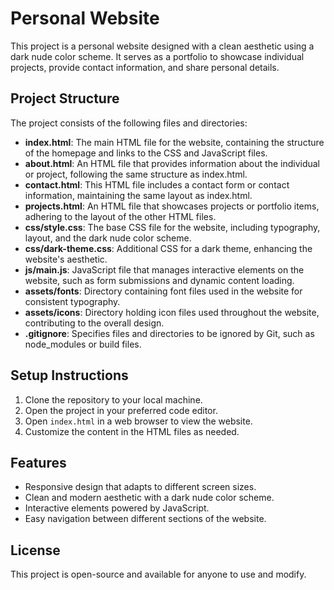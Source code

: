 # Personal Website

This project is a personal website designed with a clean aesthetic using a dark nude color scheme. It serves as a portfolio to showcase individual projects, provide contact information, and share personal details.

## Project Structure

The project consists of the following files and directories:

- **index.html**: The main HTML file for the website, containing the structure of the homepage and links to the CSS and JavaScript files.
- **about.html**: An HTML file that provides information about the individual or project, following the same structure as index.html.
- **contact.html**: This HTML file includes a contact form or contact information, maintaining the same layout as index.html.
- **projects.html**: An HTML file that showcases projects or portfolio items, adhering to the layout of the other HTML files.
- **css/style.css**: The base CSS file for the website, including typography, layout, and the dark nude color scheme.
- **css/dark-theme.css**: Additional CSS for a dark theme, enhancing the website's aesthetic.
- **js/main.js**: JavaScript file that manages interactive elements on the website, such as form submissions and dynamic content loading.
- **assets/fonts**: Directory containing font files used in the website for consistent typography.
- **assets/icons**: Directory holding icon files used throughout the website, contributing to the overall design.
- **.gitignore**: Specifies files and directories to be ignored by Git, such as node_modules or build files.

## Setup Instructions

1. Clone the repository to your local machine.
2. Open the project in your preferred code editor.
3. Open `index.html` in a web browser to view the website.
4. Customize the content in the HTML files as needed.

## Features

- Responsive design that adapts to different screen sizes.
- Clean and modern aesthetic with a dark nude color scheme.
- Interactive elements powered by JavaScript.
- Easy navigation between different sections of the website.

## License

This project is open-source and available for anyone to use and modify.